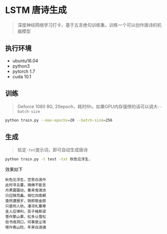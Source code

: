 # LSTM 唐诗生成

> 深度神经网络学习打卡，基于五言绝句训练集，训练一个可以创作唐诗的机器模型

## 执行环境

- ubuntu16.04
- python3
- pytorch 1.7
- cuda 10.1


## 训练

> Geforce 1080 8G, 20epoch，耗时6h，如果GPU内存强悍的话可以调大`--batch-size`

```bash
python train.py --max-epochs=20 --batch-size=256
```


## 生成

> 给定`-txt`提示词，即可自动生成唐诗

```bash
python train.py -t test -txt 秋色见浮生，
```

效果如下

```
秋色见浮生，空思白浪中
此时寻古墓，揖佛不能言
月黑霜霜动，春来曳滴浓
只应随范蠡，相忆向南朝
澹然遭报岁，销即脱金郎
只是同人劝，凄凉札簟寒
圣人应律利，吾子格斯梁
雪作擎山果，松多认雪松
验书成洞口，何事是尘埃
塔作青山险，年来白浪魂
```

